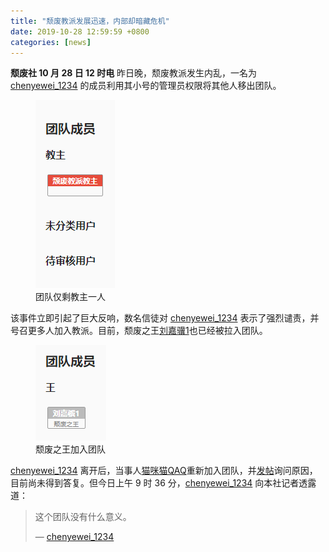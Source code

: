 ```yaml
---
title: "颓废教派发展迅速，内部却暗藏危机"
date: 2019-10-28 12:59:59 +0800
categories: [news]
---
```


**颓废社 10 月 28 日 12 时电** 昨日晚，颓废教派发生内乱，一名为 [chenyewei_1234](https://www.luogu.com.cn/user/43697) 的成员利用其小号的管理员权限将其他人移出团队。

<!-- more -->

<figure role="group" aria-labelledby="figure-1">
  <img src="/img/news-1/none-remaining.png" alt="" />
  <figcaption id="figure-1">团队仅剩教主一人</figcaption>
</figure>

该事件立即引起了巨大反响，数名信徒对 [chenyewei_1234](https://www.luogu.com.cn/user/43697) 表示了强烈谴责，并号召更多人加入教派。目前，颓废之王[刘嘉骥1](https://www.luogu.com.cn/user/28427)也已经被拉入团队。

<figure role="group" aria-labelledby="figure-2">
  <img src="/img/news-1/decadence-king.png" alt="" />
  <figcaption id="figure-2">颓废之王加入团队</figcaption>
</figure>

[chenyewei_1234](https://www.luogu.com.cn/user/43697) 离开后，当事人[猫咪猫QAQ](https://www.luogu.com.cn/user/162773)重新加入团队，并[发帖](https://www.luogu.com.cn/discuss/show/160402)询问原因，目前尚未得到答复。但今日上午 9 时 36 分，[chenyewei_1234](https://www.luogu.com.cn/user/43697) 向本社记者透露道：

> 这个团队没有什么意义。
>
> — [chenyewei_1234](https://www.luogu.com.cn/user/43697)
